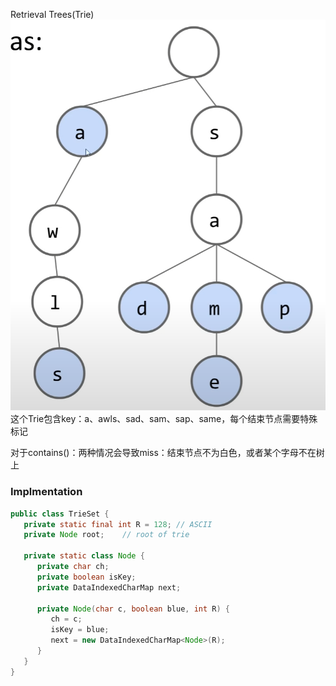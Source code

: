 Retrieval Trees(Trie)
![输入图片说明](/imgs/2025-02-26/tHWvBdCu8fFcgqla.png)
这个Trie包含key：a、awls、sad、sam、sap、same，每个结束节点需要特殊标记

对于contains()：两种情况会导致miss：结束节点不为白色，或者某个字母不在树上

### Implmentation
```java
public class TrieSet {
   private static final int R = 128; // ASCII
   private Node root;    // root of trie

   private static class Node {
      private char ch;  
      private boolean isKey;   
      private DataIndexedCharMap next;

      private Node(char c, boolean blue, int R) {
         ch = c; 
         isKey = blue;
         next = new DataIndexedCharMap<Node>(R);
      }
   }
}
```

<!--stackedit_data:
eyJoaXN0b3J5IjpbLTgxOTQzODA0NywtNTUxMzUwOTY2XX0=
-->